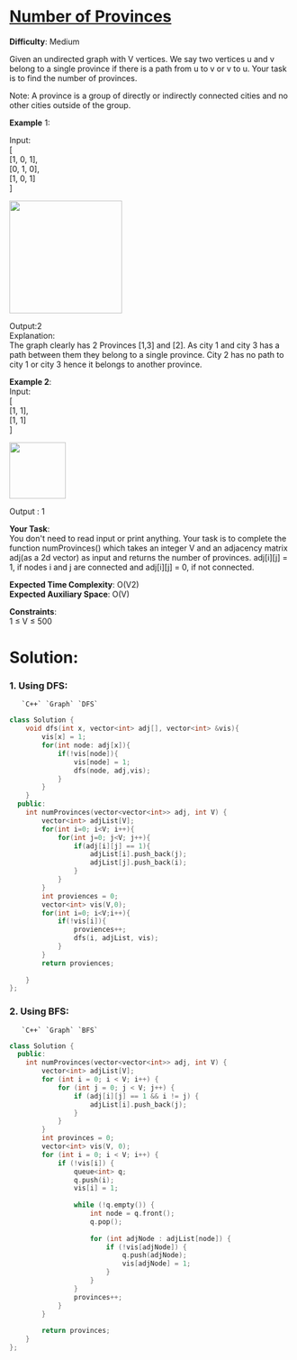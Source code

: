# [Number of Provinces](https://www.geeksforgeeks.org/problems/number-of-provinces/1)  
**Difficulty**: Medium  

Given an undirected graph with V vertices. We say two vertices u and v belong to a single province if there is a path from u to v or v to u. Your task is to find the number of provinces.  

Note: A province is a group of directly or indirectly connected cities and no other cities outside of the group.  

**Example** 1:  

Input:  
[  
 [1, 0, 1],  
 [0, 1, 0],  
 [1, 0, 1]  
]   

  <img src="https://media.geeksforgeeks.org/img-practice/PROD/addEditProblem/706298/Web/Other/763b704c-74af-4d7c-8457-a1b8fe00a077_1685087210.png" height="200" >

Output:2  
Explanation:  
The graph clearly has 2 Provinces [1,3] and [2]. As city 1 and city 3 has a path between them they belong to a single province. City 2 has no path to city 1 or city 3 hence it belongs to another province.  

**Example 2**:  
Input:  
[  
 [1, 1],  
 [1, 1]  
]  

  <img src="https://github.com/user-attachments/assets/5fbfed50-1884-4150-825d-d77fbb86c532" height="100" >  

Output : 1  

**Your Task**:    
You don't need to read input or print anything. Your task is to complete the function numProvinces() which takes an integer V and an adjacency matrix adj(as a 2d vector) as input and returns the number of provinces. adj[i][j] = 1, if nodes i and j are connected and adj[i][j] = 0, if not connected.  

**Expected Time Complexity**: O(V2)  
**Expected Auxiliary Space**: O(V)  

**Constraints**:  
1 ≤ V ≤ 500  

# Solution:
### 1. Using DFS:
       `C++` `Graph` `DFS`  
```cpp
class Solution {
    void dfs(int x, vector<int> adj[], vector<int> &vis){
        vis[x] = 1;
        for(int node: adj[x]){
            if(!vis[node]){
                vis[node] = 1;
                dfs(node, adj,vis);
            }
        }
    }
  public:
    int numProvinces(vector<vector<int>> adj, int V) {
        vector<int> adjList[V];
        for(int i=0; i<V; i++){
            for(int j=0; j<V; j++){
                if(adj[i][j] == 1){
                    adjList[i].push_back(j);
                    adjList[j].push_back(i);
                }
            }
        }
        int proviences = 0;
        vector<int> vis(V,0);
        for(int i=0; i<V;i++){
            if(!vis[i]){
                proviences++;
                dfs(i, adjList, vis);
            }
        }
        return proviences;
        
    }
};
```

### 2. Using BFS:
       `C++` `Graph` `BFS`  
```cpp
class Solution {
  public:
    int numProvinces(vector<vector<int>> adj, int V) {
        vector<int> adjList[V];
        for (int i = 0; i < V; i++) {
            for (int j = 0; j < V; j++) {
                if (adj[i][j] == 1 && i != j) {
                    adjList[i].push_back(j);
                }
            }
        }
        int provinces = 0;
        vector<int> vis(V, 0);
        for (int i = 0; i < V; i++) {
            if (!vis[i]) {
                queue<int> q;
                q.push(i);
                vis[i] = 1;
    
                while (!q.empty()) {
                    int node = q.front();
                    q.pop();
    
                    for (int adjNode : adjList[node]) {
                        if (!vis[adjNode]) {
                            q.push(adjNode);
                            vis[adjNode] = 1;
                        }
                    }
                }
                provinces++;
            }
        }
    
        return provinces;
    }
};
```
